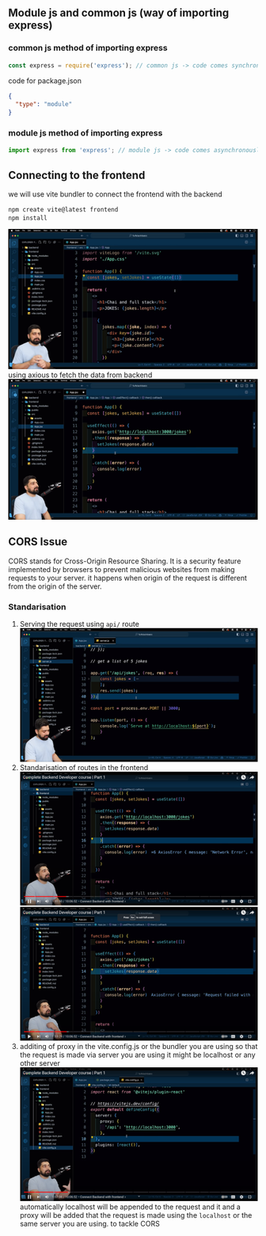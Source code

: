 ## Module js and common js (way of importing express)
### common js method of importing express
```js
const express = require('express'); // common js -> code comes synchronously you explictly need to define it in package.json to handle it like a module
```
code for package.json
```json
{
  "type": "module"
}
```
### module js method of importing express
```js
import express from 'express'; // module js -> code comes asynchronously 
```

## Connecting to the frontend
we will use vite bundler to connect the frontend with the backend
```bash
npm create vite@latest frontend
npm install
```
![alt text](image-7.png)
using axious to fetch the data from backend
![image 8](image-8.png)

## CORS Issue
CORS stands for Cross-Origin Resource Sharing. It is a security feature implemented by browsers to prevent malicious websites from making requests to your server.
it happens when origin of the request is different from the origin of the server.
### Standarisation 
1. Serving the request using `api/` route
![9](image-9.png)
2. Standarisation of routes in the frontend
![10](image-10.png)
![11](image-11.png)
3. additing of proxy in the vite.config.js or the bundler you are using so that the request is made via server you are using it might be localhost or any other server
![11](image-12.png)
automatically localhost will be appended to the request and it and a proxy will be added that the request is made using the `localhost` or the same server you are using. to tackle CORS